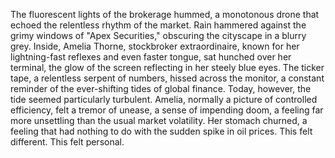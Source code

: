 The fluorescent lights of the brokerage hummed, a monotonous drone that echoed the relentless rhythm of the market.  Rain hammered against the grimy windows of "Apex Securities," obscuring the cityscape in a blurry grey.  Inside, Amelia Thorne, stockbroker extraordinaire, known for her lightning-fast reflexes and even faster tongue, sat hunched over her terminal, the glow of the screen reflecting in her steely blue eyes.  The ticker tape, a relentless serpent of numbers, hissed across the monitor, a constant reminder of the ever-shifting tides of global finance.  Today, however, the tide seemed particularly turbulent.  Amelia, normally a picture of controlled efficiency, felt a tremor of unease, a sense of impending doom, a feeling far more unsettling than the usual market volatility. Her stomach churned, a feeling that had nothing to do with the sudden spike in oil prices.  This felt different.  This felt personal.
